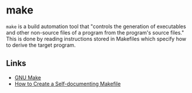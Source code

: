 # make

`make` is a build automation tool that "controls the generation of executables and other non-source files of a program from the program's source files." This is done by reading instructions stored in Makefiles which specify how to derive the target program.

## Links

- [GNU Make](https://www.gnu.org/software/make/)
- [How to Create a Self-documenting Makefile](https://victoria.dev/blog/how-to-create-a-self-documenting-makefile/)
